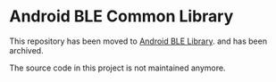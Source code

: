 # Android BLE Common Library

This repository has been moved to [Android BLE Library](https://github.com/NordicSemiconductor/Android-BLE-Library).
and has been archived.

The source code in this project is not maintained anymore.